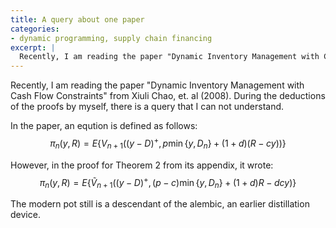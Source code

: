 ```yaml
---
title: A query about one paper
categories:
- dynamic programming, supply chain financing
excerpt: |
  Recently, I am reading the paper "Dynamic Inventory Management with Cash Flow Constraints" from Xiuli Chao, et. al (2008). During the deductions of the proofs by myself, there is a query that I can not understand.
---
```


Recently, I am reading the paper "Dynamic Inventory Management with Cash Flow Constraints" from Xiuli Chao, et. al (2008). During the deductions of the proofs by myself,
there is a query that I can not understand.

In the paper, an eqution is defined as follows:
$$
\pi_n(y, R)=E\left\{V_{n+1}\big((y-D)^+, p\min\{y, D_n\}+(1+d)(R-cy)\big)\right\}
$$

However, in the proof for Theorem 2 from its appendix, it wrote:
$$
\pi_n(y, R)=E\left\{\tilde{V}_{n+1}\big((y-D)^+, (p-c)\min\{y, D_n\}+(1+d)R-dcy\big)\right\}
$$


The modern pot still is a descendant of the alembic, an earlier distillation device.
